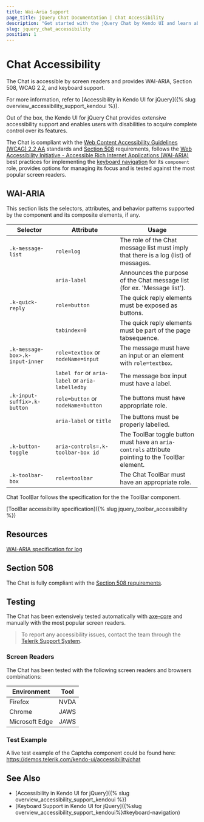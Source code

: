 ```yaml
---
title: Wai-Aria Support
page_title: jQuery Chat Documentation | Chat Accessibility
description: "Get started with the jQuery Chat by Kendo UI and learn about its accessibility support for WAI-ARIA, Section 508, and WCAG 2.2."
slug: jquery_chat_accessibility
position: 1
---
```


# Chat Accessibility

The Chat is accessible by screen readers and provides WAI-ARIA, Section 508, WCAG 2.2, and keyboard support.

For more information, refer to [Accessibility in Kendo UI for jQuery]({% slug overview_accessibility_support_kendoui %}).




Out of the box, the Kendo UI for jQuery Chat provides extensive accessibility support and enables users with disabilities to acquire complete control over its features.


The Chat is compliant with the [Web Content Accessibility Guidelines (WCAG) 2.2 AA](https://www.w3.org/TR/WCAG22/) standards and [Section 508](https://www.section508.gov/) requirements, follows the [Web Accessibility Initiative - Accessible Rich Internet Applications (WAI-ARIA)](https://www.w3.org/WAI/ARIA/apg/) best practices for implementing the [keyboard navigation](#keyboard-navigation) for its `component` role, provides options for managing its focus and is tested against the most popular screen readers.

## WAI-ARIA


This section lists the selectors, attributes, and behavior patterns supported by the component and its composite elements, if any.

| Selector | Attribute | Usage |
| -------- | --------- | ----- |
| `.k-message-list` | `role=log` | The role of the Chat message list must imply that there is a log (list) of messages. |
|  | `aria-label` | Announces the purpose of the Chat message list (for ex. 'Message list'). |
| `.k-quick-reply` | `role=button` | The quick reply elements must be exposed as buttons. |
|  | `tabindex=0` | The quick reply elements must be part of the page tabsequence. |
| `.k-message-box>.k-input-inner` | `role=textbox` or `nodeName=input` | The message must have an input or an element with `role=textbox`. |
|  | `label for` or `aria-label` or `aria-labelledby` | The message box input must have a label. |
| `.k-input-suffix>.k-button` | `role=button` or `nodeName=button` | The buttons must have appropriate role. |
|  | `aria-label` or `title` | The buttons must be properly labelled. |
| `.k-button-toggle` | `aria-controls=.k-toolbar-box id` | The ToolBar toggle button must have an `aria-controls` attribute pointing to the ToolBar element. |
| `.k-toolbar-box` | `role=toolbar` | The Chat ToolBar must have an appropriate role. |


Chat ToolBar follows the specification for the the ToolBar component.

[ToolBar accessibility specification]({% slug jquery_toolbar_accessibility %})

## Resources

[WAI-ARIA specification for log](https://www.w3.org/TR/wai-aria-1.2/#log)

## Section 508


The Chat is fully compliant with the [Section 508 requirements](http://www.section508.gov/).

## Testing


The Chat has been extensively tested automatically with [axe-core](https://github.com/dequelabs/axe-core) and manually with the most popular screen readers.

> To report any accessibility issues, contact the team through the [Telerik Support System](https://www.telerik.com/account/support-center).

### Screen Readers


The Chat has been tested with the following screen readers and browsers combinations:

| Environment | Tool |
| ----------- | ---- |
| Firefox | NVDA |
| Chrome | JAWS |
| Microsoft Edge | JAWS |



### Test Example

A live test example of the Captcha component could be found here: https://demos.telerik.com/kendo-ui/accessibility/chat

## See Also

* [Accessibility in Kendo UI for jQuery]({% slug overview_accessibility_support_kendoui %})
* [Keyboard Support in Kendo UI for jQuery]({%slug overview_accessibility_support_kendoui%}#keyboard-navigation)